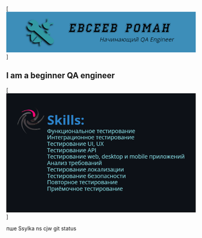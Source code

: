 [![Header](https://github.com/EvseevRoman/EvseevRoman/blob/main/assets/logoza.ru%20(1).png)]

## I am a beginner QA engineer

[![Header](https://github.com/EvseevRoman/EvseevRoman/blob/main/assets/Skills%20editeng%20fon.ru%20(2).png)]


пше 
Ssylka ns cjw git status
